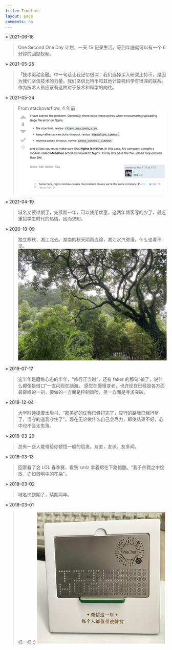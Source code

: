 ```yaml
---
title: Timeline
layout: page
comments: no
---
```


» 2021-06-18

> One Second One Day 计划，一天 1S 记录生活。等到年底就可以有一个 6 分钟的回顾视频。

» 2021-05-25

> 「技术驱动金融」中一句话让我记忆很深：我们选择深入研究比特币，是因为我们坚信技术的力量。我们坚信比特币和其他计算机科学有很深的联系。作为技术人员应该有这种对于技术和科学的向往。
 
» 2021-05-24

> From stackoverflow, 4 年前
![image](/assets/images/timeline/20210524.png)

» 2021-04-19

> 域名又要过期了，先续期一年，可以使用优惠。这两年博客写的少了，最近重拾学生时代的热情，困而求知。

» 2020-10-09

> 独立寒秋，湘江北去。湖南的秋天阴雨连绵，湘江水汽弥漫，什么也看不见。
![image](/assets/images/timeline/timeline-20201009.jpg)

» 2019-07-17

> 这半年是磨练心态的半年，“修行正当时”，还有 faker 的那句“输了，说什么都像是借口”一直闪现在脑海。
感觉在慢慢变老，也许现在已经是各方面最巅峰的一刻，要做的一方面是控制风险，另一方面是寻求突破。

» 2018-12-04

> 大学时读提摩太后书，“那美好的仗我已经打完了，应行的路我已经行尽了，当守的道我守住了”。现在无论做什么自己会尽力，即使结果不好，心中也不会太失落。

» 2018-03-29

> 总有一些人能带给你顿悟一般的启发。友直，友谅，友多闻。

» 2018-03-13

> 回家看了会 LOL 春季赛，看到 smlz 拿着烬在下路跑酷。“我于杀戮之中绽放，亦如黎明中的花朵”。

» 2018-03-02

> 域名快到期了，续期两年。

» 2018-03-01

> 扫一扫 :)
![image](/assets/images/timeline-20180302.jpeg)
